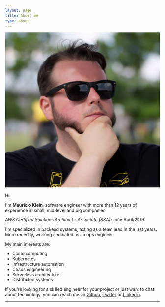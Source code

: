 ```yaml
---
layout: page
title: About me
type: about
---
```


<img class="about-img" src="/assets/images/avatar.jpg">

Hi!

I'm **Mauricio Klein**, software engineer with more than 12 years of experience in small, mid-level and big companies.

_AWS Certified Solutions Architect - Associate (SSA)_ since April/2019.

I'm specialized in backend systems, acting as a team lead in the last years. More recently, working dedicated as an ops engineer.

My main interests are:
- Cloud computing
- Kubernetes
- Infrastructure automation
- Chaos engineering
- Serverless architecture
- Distributed systems

If you're looking for a skilled engineer for your project or just want to chat about technology,
you can reach me on [Github][github], [Twitter][twitter] or [Linkedin][linkedin].

---

[github]: https://github.com/mauricioklein
[twitter]: https://twitter.com/Mauricio_Klein
[linkedin]: https://www.linkedin.com/in/mauricioklein
